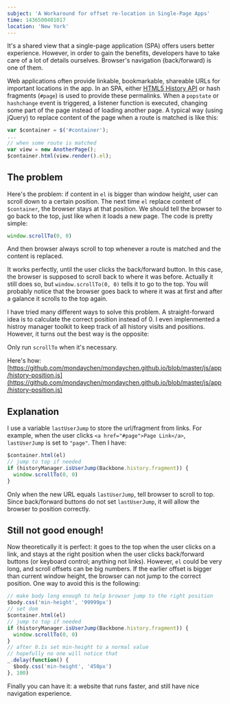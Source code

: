 ```yaml
---
subject: 'A Workaround for offset re-location in Single-Page Apps'
time: 1436500401017
location: 'New York'
---
```


It's a shared view that a single-page application (SPA) offers users better experience. However, in order to gain the benefits, developers have to take care of a lot of details ourselves. Browser's navigation (back/forward) is one of them.

Web applications often provide linkable, bookmarkable, shareable URLs for important locations in the app. In an SPA, either [HTML5 History API](https://css-tricks.com/using-the-html5-history-api/) or hash fragments (`#page`) is used to provide these permalinks. When a `popstate` or `hashchange` event is triggered, a listener function is executed, changing some part of the page instead of loading another page. A typical way (using jQuery) to replace content of the page when a route is matched is like this:

```javascript
var $container = $('#container');
...
// when some route is matched
var view = new AnotherPage();
$container.html(view.render().el);
```

## The problem

Here's the problem: if content in `el` is bigger than window height, user can scroll down to a certain position. The next time `el` replace content of `$container`, the browser stays at that position. We should tell the browser to go back to the top, just like when it loads a new page. The code is pretty simple:

```javascript
window.scrollTo(0, 0)
```

And then browser always scroll to top whenever a route is matched and the content is replaced.

It works perfectly, until the user clicks the back/forward button. In this case, the browser is supposed to scroll back to where it was before. Actually it still does so, but `window.scrollTo(0, 0)` tells it to go to the top. You will probably notice that the browser goes back to where it was at first and after a galance it scrolls to the top again.

I have tried many different ways to solve this problem. A straight-forward idea is to calculate the correct position instead of 0. I even implenmented a histroy manager toolkit to keep track of all history visits and positions. However, it turns out the best way is the opposite:

Only run `scrollTo` when it's necessary.

Here's how: [https://github.com/mondaychen/mondaychen.github.io/blob/master/js/app/history-position.js](https://github.com/mondaychen/mondaychen.github.io/blob/master/js/app/history-position.js)

## Explanation

I use a variable `lastUserJump` to store the url/fragment from links. For example, when the user clicks `<a href="#page">Page Link</a>`, `lastUserJump` is set to `"page"`. Then I have:

```javascript
$container.html(el)
// jump to top if needed
if (historyManager.isUserJump(Backbone.history.fragment)) {
  window.scrollTo(0, 0)
}
```

Only when the new URL equals `lastUserJump`, tell browser to scroll to top. Since back/forward buttons do not set `lastUserJump`, it will allow the browser to position correctly.

## Still not good enough!

Now theoretically it is perfect: it goes to the top when the user clicks on a link, and stays at the right position when the user clicks back/forward buttons (or keyboard control; anything not links). However, `el` could be very long, and scroll offsets can be big numbers. If the earlier offset is bigger than current window height, the browser can not jump to the correct position. One way to avoid this is the following:

```javascript
// make body long enough to help browser jump to the right position
$body.css('min-height', '99999px')
// set dom
$container.html(el)
// jump to top if needed
if (historyManager.isUserJump(Backbone.history.fragment)) {
  window.scrollTo(0, 0)
}
// after 0.1s set min-height to a normal value
// hopefully no one will notice that
_.delay(function() {
  $body.css('min-height', '450px')
}, 100)
```

Finally you can have it: a website that runs faster, and still have nice navigation experience.
